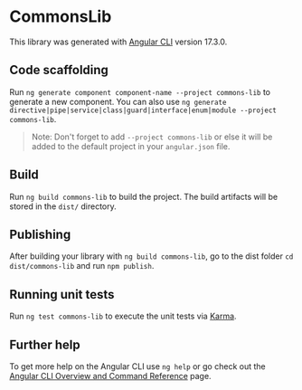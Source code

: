 # CommonsLib

This library was generated with [Angular CLI](https://github.com/angular/angular-cli) version 17.3.0.

## Code scaffolding

Run `ng generate component component-name --project commons-lib` to generate a new component. You can also use `ng generate directive|pipe|service|class|guard|interface|enum|module --project commons-lib`.

> Note: Don't forget to add `--project commons-lib` or else it will be added to the default project in your `angular.json` file.

## Build

Run `ng build commons-lib` to build the project. The build artifacts will be stored in the `dist/` directory.

## Publishing

After building your library with `ng build commons-lib`, go to the dist folder `cd dist/commons-lib` and run `npm publish`.

## Running unit tests

Run `ng test commons-lib` to execute the unit tests via [Karma](https://karma-runner.github.io).

## Further help

To get more help on the Angular CLI use `ng help` or go check out the [Angular CLI Overview and Command Reference](https://angular.io/cli) page.
